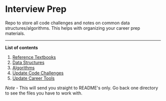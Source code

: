 # Interview Prep

Repo to store all code challenges and notes on common data structures/algorithms. This helps with organizing your career prep materials.

---

**List of contents**

1. [Reference Textbooks](./textbooks/README.md)
2. [Data Structures](./data_structures/README.md)
3. [Algorithms](./algorithms/README.md)
4. [Update Code Challenges](./code_challenges/README.md)
5. [Update Career Tools](./career_prep/README.md)

*Note* - This will send you straight to README's only. Go back one directory to see the files you have to work with. 